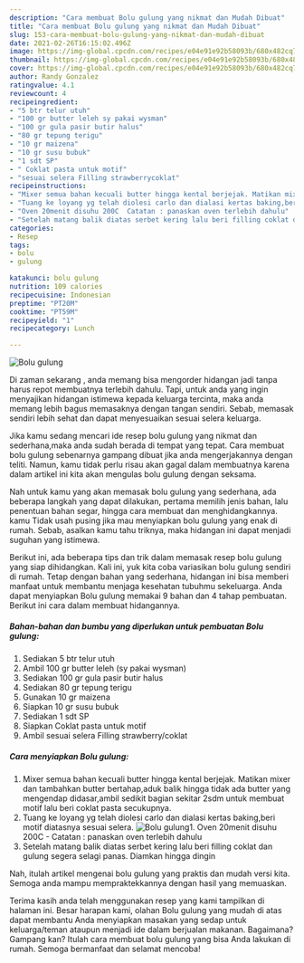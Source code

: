 ```yaml
---
description: "Cara membuat Bolu gulung yang nikmat dan Mudah Dibuat"
title: "Cara membuat Bolu gulung yang nikmat dan Mudah Dibuat"
slug: 153-cara-membuat-bolu-gulung-yang-nikmat-dan-mudah-dibuat
date: 2021-02-26T16:15:02.496Z
image: https://img-global.cpcdn.com/recipes/e04e91e92b58093b/680x482cq70/bolu-gulung-foto-resep-utama.jpg
thumbnail: https://img-global.cpcdn.com/recipes/e04e91e92b58093b/680x482cq70/bolu-gulung-foto-resep-utama.jpg
cover: https://img-global.cpcdn.com/recipes/e04e91e92b58093b/680x482cq70/bolu-gulung-foto-resep-utama.jpg
author: Randy Gonzalez
ratingvalue: 4.1
reviewcount: 4
recipeingredient:
- "5 btr telur utuh"
- "100 gr butter leleh sy pakai wysman"
- "100 gr gula pasir butir halus"
- "80 gr tepung terigu"
- "10 gr maizena"
- "10 gr susu bubuk"
- "1 sdt SP"
- " Coklat pasta untuk motif"
- "sesuai selera Filling strawberrycoklat"
recipeinstructions:
- "Mixer semua bahan kecuali butter hingga kental berjejak. Matikan mixer dan tambahkan butter bertahap,aduk balik hingga tidak ada butter yang mengendap didasar,ambil sedikit bagian sekitar 2sdm untuk membuat motif lalu beri coklat pasta secukupnya."
- "Tuang ke loyang yg telah diolesi carlo dan dialasi kertas baking,beri motif diatasnya sesuai selera."
- "Oven 20menit disuhu 200C  Catatan : panaskan oven terlebih dahulu"
- "Setelah matang balik diatas serbet kering lalu beri filling coklat dan gulung segera selagi panas. Diamkan hingga dingin"
categories:
- Resep
tags:
- bolu
- gulung

katakunci: bolu gulung 
nutrition: 109 calories
recipecuisine: Indonesian
preptime: "PT20M"
cooktime: "PT59M"
recipeyield: "1"
recipecategory: Lunch

---
```



![Bolu gulung](https://img-global.cpcdn.com/recipes/e04e91e92b58093b/680x482cq70/bolu-gulung-foto-resep-utama.jpg)

Di zaman  sekarang , anda memang bisa mengorder hidangan jadi tanpa harus repot membuatnya terlebih dahulu. Tapi, untuk anda yang ingin menyajikan hidangan istimewa kepada keluarga tercinta, maka anda memang lebih bagus memasaknya dengan tangan sendiri. Sebab, memasak sendiri lebih sehat dan dapat menyesuaikan sesuai selera keluarga.

Jika kamu sedang mencari ide resep bolu gulung yang nikmat dan sederhana,maka anda sudah berada di tempat yang tepat. Cara membuat bolu gulung  sebenarnya gampang dibuat jika anda mengerjakannya dengan teliti. Namun, kamu tidak perlu risau akan gagal dalam membuatnya 
karena dalam artikel ini kita akan mengulas bolu gulung dengan seksama.  



Nah untuk kamu yang akan memasak bolu gulung yang sederhana, ada beberapa langkah yang dapat dilakukan, pertama memilih jenis bahan, lalu penentuan bahan segar, hingga cara membuat dan menghidangkannya. kamu Tidak usah pusing jika mau menyiapkan bolu gulung yang enak di rumah. Sebab, asalkan kamu  tahu triknya, maka hidangan ini dapat menjadi suguhan yang istimewa.

Berikut ini, ada beberapa tips dan trik dalam memasak resep bolu gulung yang siap dihidangkan. Kali ini, yuk kita coba variasikan bolu gulung sendiri di rumah. Tetap dengan bahan yang sederhana, hidangan ini bisa memberi manfaat untuk membantu menjaga kesehatan tubuhmu sekeluarga. Anda dapat menyiapkan Bolu gulung memakai 9 bahan dan 4 tahap pembuatan. Berikut ini cara dalam membuat hidangannya.

<!--inarticleads1-->

##### Bahan-bahan dan bumbu yang diperlukan untuk pembuatan Bolu gulung:

1. Sediakan 5 btr telur utuh
1. Ambil 100 gr butter leleh (sy pakai wysman)
1. Sediakan 100 gr gula pasir butir halus
1. Sediakan 80 gr tepung terigu
1. Gunakan 10 gr maizena
1. Siapkan 10 gr susu bubuk
1. Sediakan 1 sdt SP
1. Siapkan  Coklat pasta untuk motif
1. Ambil sesuai selera Filling strawberry/coklat




<!--inarticleads2-->

##### Cara menyiapkan Bolu gulung:

1. Mixer semua bahan kecuali butter hingga kental berjejak. Matikan mixer dan tambahkan butter bertahap,aduk balik hingga tidak ada butter yang mengendap didasar,ambil sedikit bagian sekitar 2sdm untuk membuat motif lalu beri coklat pasta secukupnya.
1. Tuang ke loyang yg telah diolesi carlo dan dialasi kertas baking,beri motif diatasnya sesuai selera.
<img src="https://img-global.cpcdn.com/steps/b8c467079a087d2a/160x128cq70/bolu-gulung-langkah-memasak-2-foto.jpg" alt="Bolu gulung">1. Oven 20menit disuhu 200C  - Catatan : panaskan oven terlebih dahulu
1. Setelah matang balik diatas serbet kering lalu beri filling coklat dan gulung segera selagi panas. Diamkan hingga dingin




Nah, itulah artikel mengenai  bolu gulung  yang praktis dan mudah versi kita. Semoga anda mampu mempraktekkannya dengan hasil yang memuaskan. 

Terima kasih anda telah menggunakan resep yang kami tampilkan di halaman ini. Besar harapan kami, olahan  Bolu gulung yang mudah di atas dapat membantu Anda menyiapkan masakan yang sedap untuk keluarga/teman ataupun menjadi ide dalam berjualan makanan. Bagaimana? Gampang kan? Itulah cara membuat bolu gulung yang bisa Anda lakukan di rumah. Semoga bermanfaat dan selamat mencoba!

